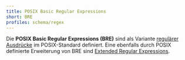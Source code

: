```yaml
---
title: POSIX Basic Regular Expressions
short: BRE
profiles: schema/regex
---
```


Die **POSIX Basic Regular Expressions (BRE)** sind als Variante [regulärer
Ausdrücke](../regex) im POSIX-Standard definiert. Eine ebenfalls durch POSIX
definierte Erweiterung von BRE sind [Extended Regular Expressions](ere).
